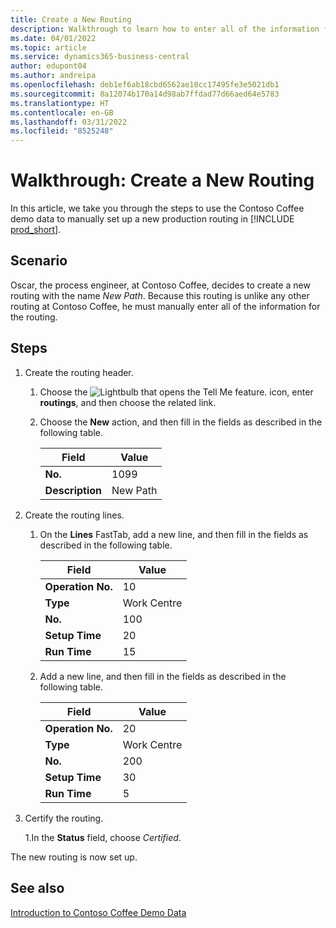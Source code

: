 ```yaml
---
title: Create a New Routing
description: Walkthrough to learn how to enter all of the information for a new routing manually in Business Central.
ms.date: 04/01/2022
ms.topic: article
ms.service: dynamics365-business-central
author: edupont04
ms.author: andreipa
ms.openlocfilehash: deb1ef6ab18cbd6562ae18cc17495fe3e5021db1
ms.sourcegitcommit: 8a12074b170a14d98ab7ffdad77d66aed64e5783
ms.translationtype: HT
ms.contentlocale: en-GB
ms.lasthandoff: 03/31/2022
ms.locfileid: "8525248"
---
```

# <a name="walkthrough-create-a-new-routing"></a>Walkthrough: Create a New Routing

In this article, we take you through the steps to use the Contoso Coffee demo data to manually set up a new production routing in [!INCLUDE [prod_short](../includes/prod_short.md)].  

## <a name="scenario"></a>Scenario

Oscar, the process engineer, at Contoso Coffee, decides to create a new routing with the name *New Path*. Because this routing is unlike any other routing at Contoso Coffee, he must manually enter all of the information for the routing.  

## <a name="steps"></a>Steps

1. Create the routing header.  

    1. Choose the ![Lightbulb that opens the Tell Me feature.](../media/ui-search/search_small.png "Tell me what you want to do") icon, enter **routings**, and then choose the related link.  

    2. Choose the **New** action, and then fill in the fields as described in the following table.  

        |Field  |Value  |
        |---------|---------|
        |**No.** |1099|
        |**Description** |New Path|
2. Create the routing lines.

    1. On the **Lines** FastTab, add a new line, and then fill in the fields as described in the following table.  

        |Field  |Value  |
        |---------|---------|
        |**Operation No.** |10|
        |**Type** |Work Centre|
        |**No.** |100|
        |**Setup Time** |20|
        |**Run Time** |15|

    2. Add a new line, and then fill in the fields as described in the following table.  

        |Field  |Value  |
        |---------|---------|
        |**Operation No.** |20|
        |**Type** |Work Centre|
        |**No.** |200|
        |**Setup Time** |30|
        |**Run Time** |5|
3. Certify the routing.

    1.In the **Status** field, choose *Certified*.  

The new routing is now set up.  

## <a name="see-also"></a>See also 

[Introduction to Contoso Coffee Demo Data](contoso-coffee-intro.md)  
